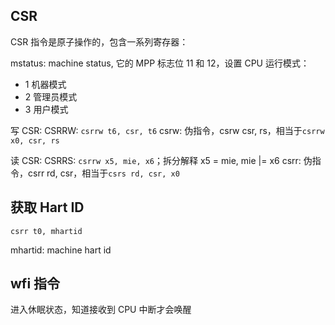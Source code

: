 ## CSR

CSR 指令是原子操作的，包含一系列寄存器：

mstatus: machine status, 它的 MPP 标志位 11 和 12，设置 CPU 运行模式：

- 1 机器模式
- 2 管理员模式
- 3 用户模式

写 CSR:
CSRRW: `csrrw t6, csr, t6`
csrw: 伪指令，csrw csr, rs，相当于`csrrw x0, csr, rs`

读 CSR:
CSRRS: `csrrw x5, mie, x6`；拆分解释 x5 = mie, mie |= x6
csrr: 伪指令，csrr rd, csr，相当于`csrs rd, csr, x0`

## 获取 Hart ID

`csrr t0, mhartid`

mhartid: machine hart id

## wfi 指令

进入休眠状态，知道接收到 CPU 中断才会唤醒
